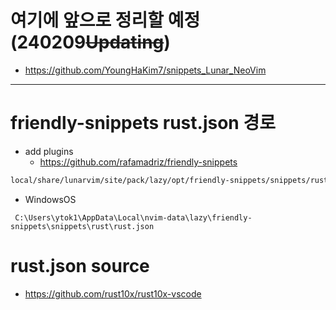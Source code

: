 # 여기에 앞으로 정리할 예정(240209~~Updating~~)
- https://github.com/YoungHaKim7/snippets_Lunar_NeoVim

<hr>

# friendly-snippets rust.json 경로

- add plugins 
  - https://github.com/rafamadriz/friendly-snippets 

```bash
local/share/lunarvim/site/pack/lazy/opt/friendly-snippets/snippets/rust/rust.json
```

- WindowsOS
```
 C:\Users\ytok1\AppData\Local\nvim-data\lazy\friendly-snippets\snippets\rust\rust.json
```

# rust.json source 

- https://github.com/rust10x/rust10x-vscode
